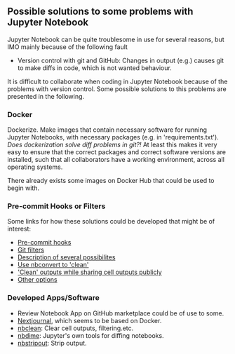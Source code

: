## Possible solutions to some problems with Jupyter Notebook

Jupyter Notebook can be quite troublesome in use for several reasons, but IMO mainly because of the following fault

- Version control with git and GitHub: Changes in output (e.g.) causes git to make diffs in code, which is not wanted behaviour. 

It is difficult to collaborate when coding in Jupyter Notebook because of the problems with version control. Some possible solutions to this problems are presented in the following.  

### Docker

Dockerize. Make images that contain necessary software for running Jupyter Notebooks, with necessary packages (e.g. in 'requirements.txt'). *Does dockerization solve diff problems in git?!* At least this makes it very easy to ensure that the correct packages and correct software versions are installed, such that all collaborators have a working environment, across all operating systems.

There already exists some images on Docker Hub that could be used to begin with. 


### Pre-commit Hooks or Filters

Some links for how these solutions could be developed that might be of interest:

- [Pre-commit hooks](https://jamesfolberth.org/articles/2017/08/07/git-commit-hook-for-jupyter-notebooks/)
- [Git filters](https://pascalbugnion.net/blog/ipython-notebooks-and-git.html)
- [Description of several possibilites](http://timstaley.co.uk/posts/making-git-and-jupyter-notebooks-play-nice/)
- [Use nbconvert to 'clean'](https://tillahoffmann.github.io/2017/04/17/versioning-jupyter-notebooks-with-git.html)
- ['Clean' outputs while sharing cell outputs publicly](https://mg.readthedocs.io/git-jupyter.html)
- [Other options](https://nbsphinx.readthedocs.io/en/latest/usage.html#Using-Notebooks-with-Git)


### Developed Apps/Software

- Review Notebook App on GitHub marketplace could be of use to some. 
- [Nextjournal](https://nextjournal.com/), which seems to be based on Docker.
- [nbclean](https://github.com/choldgraf/nbclean): Clear cell outputs, filtering.etc. 
- [nbdime](https://github.com/jupyter/nbdime): Jupyter's own tools for diffing notebooks. 
- [nbstripout](https://github.com/kynan/nbstripout): Strip output. 
